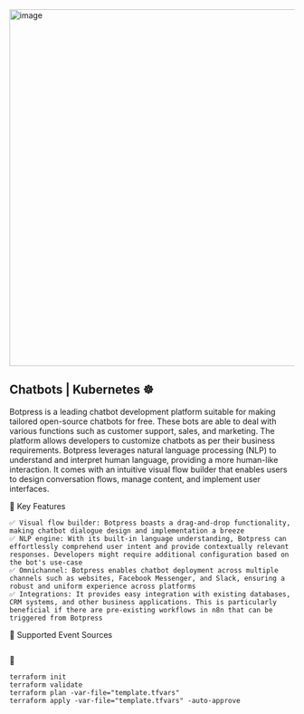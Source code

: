 <img width="1200" height="630" alt="image" src="https://github.com/user-attachments/assets/f2b03727-d2d1-423c-8036-ee00836dd884" />



## Chatbots | Kubernetes ☸️
Botpress is a leading chatbot development platform suitable for making tailored open-source chatbots for free. These bots are able to deal with various functions such as customer support, sales, and marketing.
The platform allows developers to customize chatbots as per their business requirements. Botpress leverages natural language processing (NLP) to understand and interpret human language, providing a more human-like interaction. It comes with an intuitive visual flow builder that enables users to design conversation flows, manage content, and implement user interfaces.

🎯 Key Features
```
✅ Visual flow builder: Botpress boasts a drag-and-drop functionality, making chatbot dialogue design and implementation a breeze
✅ NLP engine: With its built-in language understanding, Botpress can effortlessly comprehend user intent and provide contextually relevant responses. Developers might require additional configuration based on the bot's use-case
✅ Omnichannel: Botpress enables chatbot deployment across multiple channels such as websites, Facebook Messenger, and Slack, ensuring a robust and uniform experience across platforms
✅ Integrations: It provides easy integration with existing databases, CRM systems, and other business applications. This is particularly beneficial if there are pre-existing workflows in n8n that can be triggered from Botpress
```

🔌 Supported Event Sources
```

```

🚀 
```
terraform init
terraform validate
terraform plan -var-file="template.tfvars"
terraform apply -var-file="template.tfvars" -auto-approve
```





